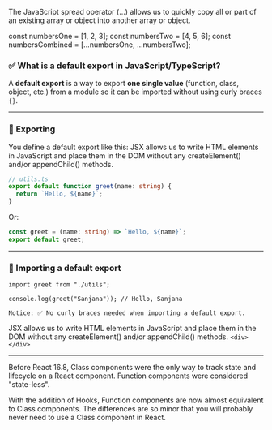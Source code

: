 The JavaScript spread operator (...) allows us to quickly copy all or part of an existing array or object into another array or object.

const numbersOne = [1, 2, 3];
const numbersTwo = [4, 5, 6];
const numbersCombined = [...numbersOne, ...numbersTwo];

### ✅ What is a **default export** in JavaScript/TypeScript?

A **default export** is a way to export **one single value** (function, class, object, etc.) from a module so it can be imported without using curly braces `{}`.

---

### 🔹 Exporting

You define a default export like this:
JSX allows us to write HTML elements in JavaScript and place them in the DOM without any createElement() and/or appendChild() methods.

```ts
// utils.ts
export default function greet(name: string) {
  return `Hello, ${name}`;
}
```

Or:

```ts
const greet = (name: string) => `Hello, ${name}`;
export default greet;
```

---

### 🔹 Importing a default export

```
import greet from "./utils";

console.log(greet("Sanjana")); // Hello, Sanjana

Notice: ✅ No curly braces needed when importing a default export.

```

JSX allows us to write HTML elements in JavaScript and place them in the DOM without any createElement() and/or appendChild() methods.
`<div></div>`

---

Before React 16.8, Class components were the only way to track state and lifecycle on a React component. Function components were considered "state-less".

With the addition of Hooks, Function components are now almost equivalent to Class components. The differences are so minor that you will probably never need to use a Class component in React.

